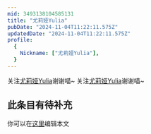 ```yaml
---
mid: 3493138104585131
title: "尤莉娅Yulia"
pubDate: "2024-11-04T11:22:11.575Z"
updatedDate: "2024-11-04T11:22:11.575Z"
profile:
  {
    Nickname: ["尤莉娅Yulia"],
  }
---
```


关注[尤莉娅Yulia](https://space.bilibili.com/3493138104585131)谢谢喵~ 关注[尤莉娅Yulia](https://space.bilibili.com/3493138104585131)谢谢喵~

## 此条目有待补充
你可以在[这里](https://github.com/Yuhanawa/VTuber.ICU-Content/edit/master/v/尤莉娅Yulia/index.md)编辑本文
